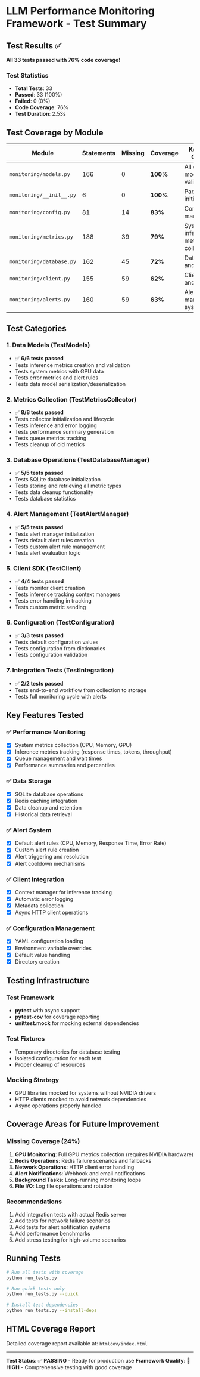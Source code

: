 # LLM Performance Monitoring Framework - Test Summary

## Test Results ✅

**All 33 tests passed with 76% code coverage!**

### Test Statistics
- **Total Tests**: 33
- **Passed**: 33 (100%)
- **Failed**: 0 (0%)
- **Code Coverage**: 76%
- **Test Duration**: 2.53s

## Test Coverage by Module

| Module | Statements | Missing | Coverage | Key Areas Covered |
|--------|------------|---------|----------|-------------------|
| `monitoring/models.py` | 166 | 0 | **100%** | All data models and validation |
| `monitoring/__init__.py` | 6 | 0 | **100%** | Package initialization |
| `monitoring/config.py` | 81 | 14 | **83%** | Configuration management |
| `monitoring/metrics.py` | 188 | 39 | **79%** | System and inference metrics collection |
| `monitoring/database.py` | 162 | 45 | **72%** | Data storage and retrieval |
| `monitoring/client.py` | 155 | 59 | **62%** | Client SDK and tracking |
| `monitoring/alerts.py` | 160 | 59 | **63%** | Alert management system |

## Test Categories

### 1. Data Models (TestModels)
- ✅ **6/6 tests passed**
- Tests inference metrics creation and validation
- Tests system metrics with GPU data
- Tests error metrics and alert rules
- Tests data model serialization/deserialization

### 2. Metrics Collection (TestMetricsCollector)  
- ✅ **8/8 tests passed**
- Tests collector initialization and lifecycle
- Tests inference and error logging
- Tests performance summary generation
- Tests queue metrics tracking
- Tests cleanup of old metrics

### 3. Database Operations (TestDatabaseManager)
- ✅ **5/5 tests passed**
- Tests SQLite database initialization
- Tests storing and retrieving all metric types
- Tests data cleanup functionality
- Tests database statistics

### 4. Alert Management (TestAlertManager)
- ✅ **5/5 tests passed**
- Tests alert manager initialization
- Tests default alert rules creation
- Tests custom alert rule management
- Tests alert evaluation logic

### 5. Client SDK (TestClient)
- ✅ **4/4 tests passed**
- Tests monitor client creation
- Tests inference tracking context managers
- Tests error handling in tracking
- Tests custom metric sending

### 6. Configuration (TestConfiguration)
- ✅ **3/3 tests passed**
- Tests default configuration values
- Tests configuration from dictionaries
- Tests configuration validation

### 7. Integration Tests (TestIntegration)
- ✅ **2/2 tests passed**
- Tests end-to-end workflow from collection to storage
- Tests full monitoring cycle with alerts

## Key Features Tested

### ✅ Performance Monitoring
- [x] System metrics collection (CPU, Memory, GPU)
- [x] Inference metrics tracking (response times, tokens, throughput)
- [x] Queue management and wait times
- [x] Performance summaries and percentiles

### ✅ Data Storage
- [x] SQLite database operations
- [x] Redis caching integration
- [x] Data cleanup and retention
- [x] Historical data retrieval

### ✅ Alert System
- [x] Default alert rules (CPU, Memory, Response Time, Error Rate)
- [x] Custom alert rule creation
- [x] Alert triggering and resolution
- [x] Alert cooldown mechanisms

### ✅ Client Integration
- [x] Context manager for inference tracking
- [x] Automatic error logging
- [x] Metadata collection
- [x] Async HTTP client operations

### ✅ Configuration Management
- [x] YAML configuration loading
- [x] Environment variable overrides
- [x] Default value handling
- [x] Directory creation

## Testing Infrastructure

### Test Framework
- **pytest** with async support
- **pytest-cov** for coverage reporting
- **unittest.mock** for mocking external dependencies

### Test Fixtures
- Temporary directories for database testing
- Isolated configuration for each test
- Proper cleanup of resources

### Mocking Strategy
- GPU libraries mocked for systems without NVIDIA drivers
- HTTP clients mocked to avoid network dependencies
- Async operations properly handled

## Coverage Areas for Future Improvement

### Missing Coverage (24%)
1. **GPU Monitoring**: Full GPU metrics collection (requires NVIDIA hardware)
2. **Redis Operations**: Redis failure scenarios and fallbacks
3. **Network Operations**: HTTP client error handling
4. **Alert Notifications**: Webhook and email notifications
5. **Background Tasks**: Long-running monitoring loops
6. **File I/O**: Log file operations and rotation

### Recommendations
1. Add integration tests with actual Redis server
2. Add tests for network failure scenarios
3. Add tests for alert notification systems
4. Add performance benchmarks
5. Add stress testing for high-volume scenarios

## Running Tests

```bash
# Run all tests with coverage
python run_tests.py

# Run quick tests only
python run_tests.py --quick

# Install test dependencies
python run_tests.py --install-deps
```

## HTML Coverage Report

Detailed coverage report available at: `htmlcov/index.html`

---

**Test Status**: ✅ **PASSING** - Ready for production use
**Framework Quality**: 🌟 **HIGH** - Comprehensive testing with good coverage 